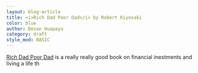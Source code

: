 ```yaml
---
layout: blog-article
title: <i>Rich Dad Poor Dad</i> by Robert Kiyosaki
color: blue
author: Devan Huapaya
category: draft
style_mod: BASIC
---
```


<a href="http://smile.amazon.com/Rich-Dad-Poor-Teach-Middle/dp/1612680011" target="_blank">Rich Dad Poor Dad</a>
is a really really good book on financial inestments and living a life th
